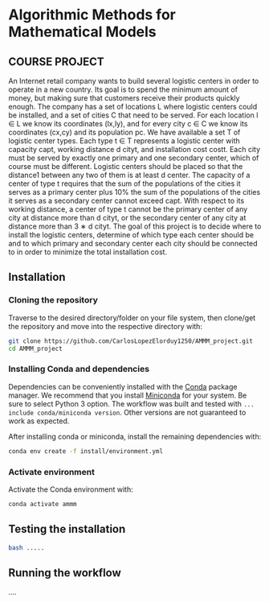 # Algorithmic Methods for Mathematical Models 
## COURSE PROJECT

An Internet retail company wants to build several logistic centers in order to operate in a new country. Its goal is to spend the minimum amount of money, but making sure that customers receive their products quickly enough.
The company has a set of locations L where logistic centers could be installed, and a set of cities C that need to be served. For each location l ∈ L we know its coordinates (lx,ly), and for every city c ∈ C we know its coordinates (cx,cy) and its population pc. We have available a set T of logistic center types. Each type t ∈ T represents a logistic center with capacity capt, working distance d cityt, and installation cost costt.
Each city must be served by exactly one primary and one secondary center, which of course must be different. Logistic centers should be placed so that the distance1 between any two of them is at least d center. The capacity of a center of type t requires that the sum of the populations of the cities it serves as a primary center plus 10% the sum of the populations of the cities it serves as a secondary center cannot exceed capt. With respect to its working distance, a center of type t cannot be the primary center of any city at distance more than d cityt, or the secondary center of any city at distance more than 3 ∗ d cityt.
The goal of this project is to decide where to install the logistic centers, determine of which type each center should be and to which primary and secondary center each city should be connected to in order to minimize the total installation cost.

## Installation

### Cloning the repository

Traverse to the desired directory/folder on your file system, then clone/get the 
repository and move into the respective directory with:

```bash
git clone https://github.com/CarlosLopezElorduy1250/AMMM_project.git
cd AMMM_project
```

### Installing Conda and dependencies

Dependencies can be conveniently installed with the [Conda][conda]
package manager. We recommend that you install
[Miniconda][miniconda-installation] for your system. Be sure to select
Python 3 option. The workflow was built and tested with `... include conda/miniconda version`.
Other versions are not guaranteed to work as expected.

After installing conda or miniconda, install the remaining dependencies with:

```bash
conda env create -f install/environment.yml
```
### Activate environment

Activate the Conda environment with:

```bash
conda activate ammm
```

## Testing the installation

```bash
bash ..... 
```

## Running the workflow

....



[conda]: <https://docs.conda.io/projects/conda/en/latest/index.html>
[miniconda-installation]: <https://docs.conda.io/en/latest/miniconda.html>


